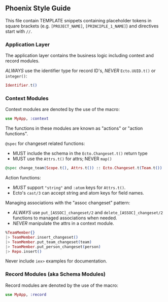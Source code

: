 ## Phoenix Style Guide

This file contain TEMPLATE snippets containing placeholder tokens in square brackets (e.g. `[PROJECT_NAME]`, `[PRINCIPLE_1_NAME]`) and directives start with `//`.


### Application Layer

The application layer contains the business logic including context and record modules.

*ALWAYS* use the identifier type for record ID's, *NEVER* `Ecto.UUID.t()` or `integer()`:

```elixir
Identifier.t()
````

### Context Modules

Context modules are denoted by the use of the macro:

```elixir
use MyApp, :context
```

The functions in these modules are known as "actions" or "action functions".

`@spec` for changeset related functions:

- MUST include the schema in the `Ecto.Changeset.t()` return type
- MUST use the `Attrs.t()` for attrs; NEVER `map()`

```elixir
@spec change_team(Scope.t(), Attrs.t()) :: Ecto.Changeset.t(Team.t())
```

Action functions:

- *MUST* support `"string"` and `:atom` keys for `Attrs.t()`.
-  Ecto's `cast/3` can accept string and atom keys for field names.

Managing associations with the "assoc changeset" pattern:

- *ALWAYS* use `put_[ASSOC]_changeset/2` and `delete_[ASSOC]_changeset/2` functions
  to managed associations when needed.
- *NEVER* manipulate the attrs in a context module.

```elixir
%TeamMember{}
|> TeamMember.insert_changeset()
|> TeamMember.put_team_changeset(team)
|> TeamMember.put_person_changeset(person)
|> Repo.insert()
```

Never include `iex>` examples for documentation.

### Record Modules (aka Schema Modules)

Record modules are denoted by the use of the macro:

```elixir
use MyApp, :record
```
